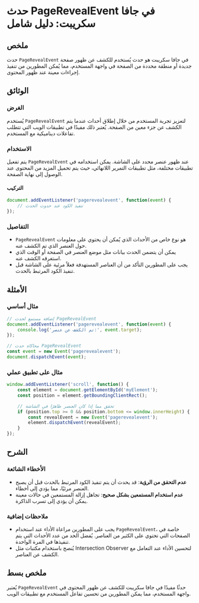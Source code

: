 <!--
Meta Description: # حدث PageRevealEvent في جافا سكريبت: دليل شامل ## ملخص حدث `PageRevealEvent` في جافا سكريبت هو حدث يُستخدم للكشف عن ظهور صفحة جديدة أو منطقة محددة من...
Meta Keywords: pagerevealevent, على, event, عند, حدث
-->

# حدث PageRevealEvent في جافا سكريبت: دليل شامل

## ملخص
حدث `PageRevealEvent` في جافا سكريبت هو حدث يُستخدم للكشف عن ظهور صفحة جديدة أو منطقة محددة من الصفحة في واجهة المستخدم، مما يُمكن المطورين من تنفيذ إجراءات معينة عند ظهور المحتوى.

## الوثائق
### الغرض
يُستخدم `PageRevealEvent` لتعزيز تجربة المستخدم من خلال إطلاق أحداث عندما يتم الكشف عن جزء معين من الصفحة. يُعتبر ذلك مفيدًا في تطبيقات الويب التي تتطلب تفاعلات ديناميكية مع المستخدم.

### الاستخدام
يتم تفعيل `PageRevealEvent` عند ظهور عنصر محدد على الشاشة. يمكن استخدامه في تطبيقات مختلفة، مثل تطبيقات التمرير اللانهائي، حيث يتم تحميل المزيد من المحتوى عند الوصول إلى نهاية الصفحة.

#### التركيب
```javascript
document.addEventListener('pagerevealevent', function(event) {
    // تنفيذ الكود عند حدوث الحدث
});
```

### التفاصيل
- `PageRevealEvent` هو نوع خاص من الأحداث الذي يُمكن أن يحتوي على معلومات حول العنصر الذي تم الكشف عنه.
- يمكن أن يتضمن الحدث بيانات مثل موضع العنصر في الصفحة أو الوقت الذي استغرقه الكشف عنه.
- يجب على المطورين التأكد من أن العناصر المستهدفة فعلاً مرئية على الشاشة قبل تنفيذ الكود المرتبط بالحدث.

## الأمثلة
### مثال أساسي
```javascript
// إضافة مستمع لحدث PageRevealEvent
document.addEventListener('pagerevealevent', function(event) {
    console.log('تم الكشف عن عنصر:', event.target);
});

// محاكاة حدث PageRevealEvent
const event = new Event('pagerevealevent');
document.dispatchEvent(event);
```

### مثال على تطبيق عملي
```javascript
window.addEventListener('scroll', function() {
    const element = document.getElementById('myElement');
    const position = element.getBoundingClientRect();

    // تحقق مما إذا كان العنصر ظاهرًا في الشاشة
    if (position.top >= 0 && position.bottom <= window.innerHeight) {
        const revealEvent = new Event('pagerevealevent');
        element.dispatchEvent(revealEvent);
    }
});
```

## الشرح
### الأخطاء الشائعة
- **عدم التحقق من الرؤية**: قد يحدث أن يتم تنفيذ الكود المرتبط بالحدث قبل أن يصبح العنصر مرئيًا، مما يؤدي إلى أخطاء.
- **عدم استخدام المستمعين بشكل صحيح**: تجاهل إزالة المستمعين في حالات معينة يمكن أن يؤدي إلى تسرب الذاكرة.

### ملاحظات إضافية
- يجب على المطورين مراعاة الأداء عند استخدام `PageRevealEvent`، خاصة في الصفحات التي تحتوي على الكثير من العناصر. يُفضل الحد من عدد الأحداث التي يتم تنفيذها في المرة الواحدة.
- يُنصح باستخدام مكتبات مثل Intersection Observer لتحسين الأداء عند التعامل مع الكشف عن العناصر.

## ملخص بسط
يُعتبر `PageRevealEvent` حدثًا مفيدًا في جافا سكريبت للكشف عن ظهور المحتوى في واجهة المستخدم، مما يمكن المطورين من تحسين تفاعل المستخدم مع تطبيقات الويب.